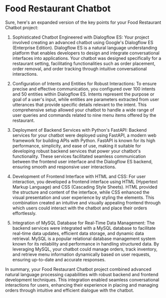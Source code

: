 # Food Restaurant Chatbot
Sure, here's an expanded version of the key points for your Food Restaurant Chatbot project:

1. Sophisticated Chatbot Engineered with Dialogflow ES:
   Your project involved creating an advanced chatbot using Google's Dialogflow ES (Enterprise Edition). Dialogflow ES is a natural language understanding platform that enables developers to design and integrate conversational interfaces into applications. Your chatbot was designed specifically for a restaurant setting, facilitating functionalities such as order placement, order removal, and order tracking through intuitive conversational interactions.

2. Configuration of Intents and Entities for Robust Interactions:
   To ensure precise and effective communication, you configured over 100 intents and 50 entities within Dialogflow ES. Intents represent the purpose or goal of a user's input, while entities are parameters extracted from user utterances that provide specific details relevant to the intent. This comprehensive setup allowed your chatbot to handle a wide range of user queries and commands related to nine menu items offered by the restaurant.

3. Deployment of Backend Services with Python's FastAPI:
   Backend services for your chatbot were deployed using FastAPI, a modern web framework for building APIs with Python. FastAPI is known for its high performance, simplicity, and ease of use, making it suitable for developing robust backend services that power your chatbot's functionality. These services facilitated seamless communication between the frontend user interface and the Dialogflow ES backend, ensuring smooth and responsive user interactions.

4. Development of Frontend Interface with HTML and CSS:
   For user interaction, you developed a frontend interface using HTML (Hypertext Markup Language) and CSS (Cascading Style Sheets). HTML provided the structure and content of the interface, while CSS enhanced the visual presentation and user experience by styling the elements. This combination created an intuitive and visually appealing frontend through which users could interact with the chatbot and place their orders effortlessly.

5. Integration of MySQL Database for Real-Time Data Management:
   The backend services were integrated with a MySQL database to facilitate real-time data updates, efficient data storage, and dynamic data retrieval. MySQL is a popular relational database management system known for its reliability and performance in handling structured data. By leveraging MySQL, your chatbot could manage orders, track inventory, and retrieve menu information dynamically based on user requests, ensuring up-to-date and accurate responses.

In summary, your Food Restaurant Chatbot project combined advanced natural language processing capabilities with robust backend and frontend development techniques. This integration enabled seamless conversational interactions for users, enhancing their experience in placing and managing orders through intuitive and efficient dialogue with the chatbot.
